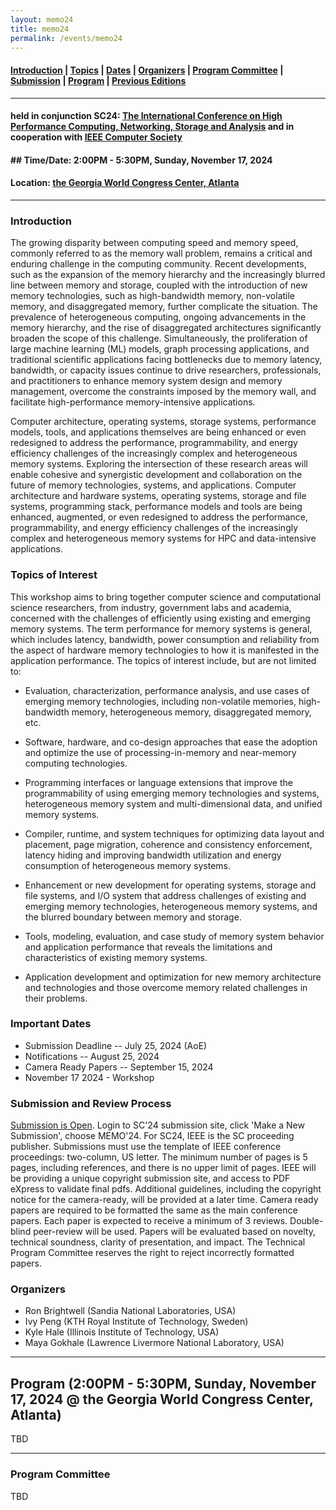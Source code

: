 ```yaml
---
layout: memo24
title: memo24
permalink: /events/memo24
---
```



#### [Introduction](#Intro) | [Topics](#topics) | [Dates](#dates) | [Organizers](#org) | [Program Committee](#pc) | [Submission](#submission) | [Program](#program) | [Previous Editions](/events) 
----

#### held in conjunction SC24: [The International Conference on High Performance Computing, Networking, Storage and Analysis](https://sc24.supercomputing.org/) and in cooperation with [IEEE Computer Society](https://www.computer.org)
#### ## Time/Date: 2:00PM - 5:30PM, Sunday, November 17, 2024
#### Location: [the Georgia World Congress Center, Atlanta](https://sc24.supercomputing.org/attend/convention-center/)
---

### <a name="Intro"></a>Introduction
The growing disparity between computing speed and memory speed, commonly referred to as the memory wall problem, remains a critical and enduring challenge in the computing community. Recent developments, such as the expansion of the memory hierarchy and the increasingly blurred line between memory and storage, coupled with the introduction of new memory technologies, such as high-bandwidth memory, non-volatile memory, and disaggregated memory, further complicate the situation. The prevalence of heterogeneous computing, ongoing advancements in the memory hierarchy, and the rise of disaggregated architectures significantly broaden the scope of this challenge. Simultaneously, the proliferation of large machine learning (ML) models, graph processing applications, and traditional scientific applications facing bottlenecks due to memory latency, bandwidth, or capacity issues continue to drive researchers, professionals, and practitioners to enhance memory system design and memory management, overcome the constraints imposed by the memory wall, and facilitate high-performance memory-intensive applications.

Computer architecture, operating systems, storage systems, performance models, tools, and applications themselves are being enhanced or even redesigned to address the performance, programmability, and energy efficiency challenges of the increasingly complex and heterogeneous memory systems. Exploring the intersection of these research areas will enable cohesive and synergistic development and collaboration on the future of memory technologies, systems, and applications. Computer architecture and hardware systems, operating systems, storage and file systems, programming stack, performance models and tools are being enhanced, augmented, or even redesigned to address the performance, programmability, and energy efficiency challenges of the increasingly complex and heterogeneous memory systems for HPC and data-intensive applications.

### <a name="topics"></a>Topics of Interest 
This workshop aims to bring together computer science and computational science researchers, from industry, government labs and academia, concerned with the challenges of efficiently using existing and emerging memory systems. The term performance for memory systems is general, which includes latency, bandwidth, power consumption and reliability from the aspect of hardware memory technologies to how it is manifested in the application performance. The topics of interest include, but are not limited to:

+ Evaluation, characterization, performance analysis, and use cases of emerging memory technologies, including non-volatile memories, high-bandwidth memory, heterogeneous memory, disaggregated memory, etc.

+ Software, hardware, and co-design approaches that ease the adoption and optimize the use of processing-in-memory and near-memory computing technologies.

+ Programming interfaces or language extensions that improve the programmability of using emerging memory technologies and systems, heterogeneous memory system and multi-dimensional data, and unified memory systems.

+ Compiler, runtime, and system techniques for optimizing data layout and placement, page migration, coherence and consistency enforcement, latency hiding and improving bandwidth utilization and energy consumption of heterogeneous memory systems.

+ Enhancement or new development for operating systems, storage and file systems, and I/O system that address challenges of existing and emerging memory technologies, heterogeneous memory systems, and the blurred boundary between memory and storage.

+ Tools, modeling, evaluation, and case study of memory system behavior and application performance that reveals the limitations and characteristics of existing memory systems.

+ Application development and optimization for new memory architecture and technologies and those overcome memory related challenges in their problems.

### <a name="dates"></a>Important Dates
 + Submission Deadline -- July 25, 2024 (AoE)
 + Notifications -- August 25, 2024
 + Camera Ready Papers -- September 15, 2024
 + November 17 2024 - Workshop
 
### <a name="submission"></a>Submission and Review Process
[Submission is Open](https://submissions.supercomputing.org). Login to SC'24 submission site, click 'Make a New Submission', choose MEMO'24. For SC24, IEEE is the SC proceeding publisher. Submissions must use the template of IEEE conference proceedings: two-column, US letter. The minimum number of pages is 5 pages, including references, and there is no upper limit of pages. IEEE will be providing a unique copyright submission site, and access to PDF eXpress to validate final pdfs. Additional guidelines, including the copyright notice for the camera-ready, will be provided at a later time. Camera ready papers are required to be formatted the same as the main conference papers. Each paper is expected to receive a minimum of 3 reviews. Double-blind peer-review will be used. Papers will be evaluated based on novelty, technical soundness, clarity of presentation, and impact. The Technical Program Committee reserves the right to reject incorrectly formatted papers.


### <a name="org"></a>Organizers
 + Ron Brightwell (Sandia National Laboratories, USA)
 + Ivy Peng (KTH Royal Institute of Technology, Sweden)
 + Kyle Hale (Illinois Institute of Technology, USA)
 + Maya Gokhale (Lawrence Livermore National Laboratory, USA)

----

## <a name="program"></a>Program (2:00PM - 5:30PM, Sunday, November 17, 2024 @ the Georgia World Congress Center, Atlanta)

 TBD

----
 
### <a name="pc"></a>Program Committee

TBD


